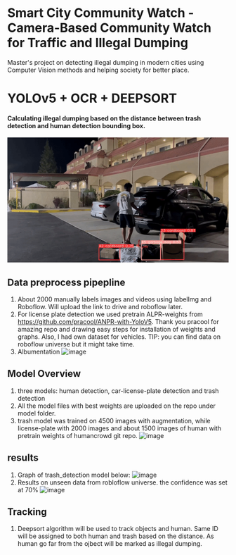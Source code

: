 # Smart City Community Watch - Camera-Based Community Watch for Traffic and Illegal Dumping
Master's project on detecting illegal dumping in modern cities using Computer Vision methods and helping society for better place.

# YOLOv5 + OCR + DEEPSORT
#### Calculating illegal dumping based on the distance between trash detection and human detection bounding box.

![image](https://github.com/vraj1231/Illegal-Dumping-Action-Detection/blob/Sub_branch/README/ezgif.com-gif-maker%20(3).gif)

## Data preprocess pipepline
1. About 2000 manually labels images and videos using labelImg and Roboflow. Will upload the link to drive and roboflow later.
2. For license plate detection we used pretrain ALPR-weights from https://github.com/pracool/ANPR-with-YoloV5. Thank you pracool for amazing repo and drawing easy steps for installation of weights and graphs. Also, I had own dataset for vehicles. TIP: you can find data on roboflow universe but it might take time.
3. Albumentation
![image](https://user-images.githubusercontent.com/60303995/195780781-28ce6549-92b5-4165-9d8b-8fe6f4d230a3.png)

## Model Overview
1. three models: human detection, car-license-plate detection and trash detection
2. All the model files with best weights are uploaded on the repo under model folder.
3. trash model was trained on 4500 images with augmentation, while license-plate with 2000 images and about 1500 images of human with pretrain weights of humancrowd git repo.
![image](https://user-images.githubusercontent.com/60303995/196116990-5e6a9890-cec8-49b1-b06d-56ee1910869c.png)


## results
1. Graph of trash_detection model below:
![image](https://user-images.githubusercontent.com/60303995/195781869-156f7653-4a6a-42e0-9e61-b1087f2e56eb.png)
2. Results on unseen data from robloflow universe. the confidence was set at 70%
![image](https://user-images.githubusercontent.com/60303995/195781934-40633098-e670-49f8-a4ac-7bb30ffc9189.png)

## Tracking
1. Deepsort algorithm will be used to track objects and human. Same ID will be assigned to both human and trash based on the distance. As human go far from the ojbect will be marked as illegal dumping.
